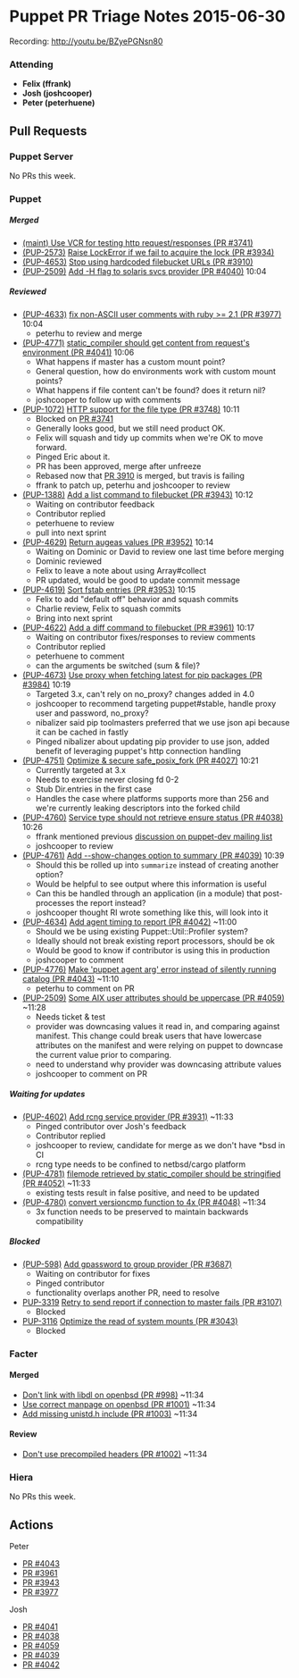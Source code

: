 # Puppet PR Triage Notes 2015-06-30

Recording: http://youtu.be/BZyePGNsn80

### Attending

* **Felix (ffrank)**
* **Josh (joshcooper)**
* **Peter (peterhuene)**

## Pull Requests

### Puppet Server

No PRs this week.

### Puppet

##### Merged

* [(maint) Use VCR for testing http request/responses (PR #3741)](https://github.com/puppetlabs/puppet/pull/3741)
* [(PUP-2573)](https://tickets.puppetlabs.com/browse/PUP-2573) [Raise LockError if we fail to acquire the lock (PR #3934)](https://github.com/puppetlabs/puppet/pull/3934)
* [(PUP-4653)](https://tickets.puppetlabs.com/browse/PUP-4653) [Stop using hardcoded filebucket URLs (PR #3910)](https://github.com/puppetlabs/puppet/pull/3910)
* [(PUP-2509)](https://tickets.puppetlabs.com/browse/PUP-2509) [Add -H flag to solaris svcs provider (PR #4040)](https://github.com/puppetlabs/puppet/pull/4040) 10:04

##### Reviewed

* [(PUP-4633)](https://tickets.puppetlabs.com/browse/PUP-4633) [fix non-ASCII user comments with ruby >= 2.1 (PR #3977)](https://github.com/puppetlabs/puppet/pull/3977) 10:04
  - peterhu to review and merge
* [(PUP-4771)](https://tickets.puppetlabs.com/browse/PUP-4771) [static_compiler should get content from request's environment (PR #4041)](https://github.com/puppetlabs/puppet/pull/4041) 10:06
  - What happens if master has a custom mount point?
  - General question, how do environments work with custom mount points?
  - What happens if file content can't be found? does it return nil?
  - joshcooper to follow up with comments
* [(PUP-1072)](https://tickets.puppetlabs.com/browse/PUP-1072) [HTTP support for the file type (PR #3748)](https://github.com/puppetlabs/puppet/pull/3748) 10:11
  - Blocked on [PR #3741](https://github.com/puppetlabs/puppet/pull/3741)
  - Generally looks good, but we still need product OK.
  - Felix will squash and tidy up commits when we're OK to move forward.
  - Pinged Eric about it.
  - PR has been approved, merge after unfreeze
  - Rebased now that [PR 3910](https://github.com/puppetlabs/puppet/pull/3910) is merged, but travis is failing
  - ffrank to patch up, peterhu and joshcooper to review
* [(PUP-1388)](https://tickets.puppetlabs.com/browse/PUP-1388) [Add a list command to filebucket (PR #3943)](https://github.com/puppetlabs/puppet/pull/3943) 10:12
  - Waiting on contributor feedback
  - Contributor replied
  - peterhuene to review
  - pull into next sprint
* [(PUP-4629)](https://tickets.puppetlabs.com/browse/PUP-4629) [Return augeas values (PR #3952)](https://github.com/puppetlabs/puppet/pull/3952) 10:14
  - Waiting on Dominic or David to review one last time before merging
  - Dominic reviewed
  - Felix to leave a note about using Array#collect
  - PR updated, would be good to update commit message
* [(PUP-4619)](https://tickets.puppetlabs.com/browse/PUP-4619) [Sort fstab entries (PR #3953)](https://github.com/puppetlabs/puppet/pull/3953) 10:15
  - Felix to add "default off" behavior and squash commits
  - Charlie review, Felix to squash commits
  - Bring into next sprint
* [(PUP-4622)](https://tickets.puppetlabs.com/browse/PUP-4622) [Add a diff command to filebucket (PR #3961)](https://github.com/puppetlabs/puppet/pull/3961) 10:17
  - Waiting on contributor fixes/responses to review comments
  - Contributor replied
  - peterhuene to comment
  - can the arguments be switched (sum & file)?
* [(PUP-4673)](https://tickets.puppetlabs.com/browse/PUP-4673) [Use proxy when fetching latest for pip packages (PR #3984)](https://github.com/puppetlabs/puppet/pull/3984) 10:19
  - Targeted 3.x, can't rely on no_proxy? changes added in 4.0
  - joshcooper to recommend targeting puppet#stable, handle proxy user and password, no_proxy?
  - nibalizer said pip toolmasters preferred that we use json api because it can be cached in fastly
  - Pinged nibalizer about updating pip provider to use json, added benefit of leveraging puppet's http connection handling
* [(PUP-4751)](https://tickets.puppetlabs.com/browse/PUP-4751) [Optimize & secure safe\_posix\_fork (PR #4027)](https://github.com/puppetlabs/puppet/pull/4027) 10:21
  - Currently targeted at 3.x
  - Needs to exercise never closing fd 0-2
  - Stub Dir.entries in the first case
  - Handles the case where platforms supports more than 256 and we're currently leaking descriptors into the forked child
* [(PUP-4760)](https://tickets.puppetlabs.com/browse/PUP-4760) [Service type should not retrieve ensure status (PR #4038)](https://github.com/puppetlabs/puppet/pull/4038) 10:26
  - ffrank mentioned previous [discussion on puppet-dev mailing list](https://groups.google.com/forum/#!msg/puppet-dev/P8ReCHvmd2o/FnKZ0bPxk5sJ)
  - joshcooper to review
* [(PUP-4761)](https://tickets.puppetlabs.com/browse/PUP-4761) [Add --show-changes option to summary (PR #4039)](https://github.com/puppetlabs/puppet/pull/4039) 10:39
  - Should this be rolled up into `summarize` instead of creating another option?
  - Would be helpful to see output where this information is useful
  - Can this be handled through an application (in a module) that post-processes the report instead?
  - joshcooper thought RI wrote something like this, will look into it
* [(PUP-4634)](https://tickets.puppetlabs.com/browse/PUP-4634) [Add agent timing to report (PR #4042)](https://github.com/puppetlabs/puppet/pull/4042) ~11:00
  - Should we be using existing Puppet::Util::Profiler system?
  - Ideally should not break existing report processors, should be ok
  - Would be good to know if contributor is using this in production
  - joshcooper to comment
* [(PUP-4776)](https://tickets.puppetlabs.com/browse/PUP-4776) [Make 'puppet agent arg' error instead of silently running catalog (PR #4043)](https://github.com/puppetlabs/puppet/pull/4043) ~11:10
  - peterhu to comment on PR
* [(PUP-2509)](https://tickets.puppetlabs.com/browse/PUP-2509) [Some AIX user attributes should be uppercase (PR #4059)](https://github.com/puppetlabs/puppet/pull/4059) ~11:28
  - Needs ticket & test
  - provider was downcasing values it read in, and comparing against manifest. This change could break users that have lowercase attributes on the manifest and were relying on puppet to downcase the current value prior to comparing.
  - need to understand why provider was downcasing attribute values
  - joshcooper to comment on PR

##### Waiting for updates

* [(PUP-4602)](https://tickets.puppetlabs.com/browse/PUP-4602) [Add rcng service provider (PR #3931)](https://github.com/puppetlabs/puppet/pull/3931) ~11:33
  - Pinged contributor over Josh's feedback
  - Contributor replied
  - joshcooper to review, candidate for merge as we don't have *bsd in CI
  - rcng type needs to be confined to netbsd/cargo platform
* [(PUP-4781)](https://tickets.puppetlabs.com/browse/PUP-4781) [filemode retrieved by static_compiler should be stringified (PR #4052)](https://github.com/puppetlabs/puppet/pull/4052) ~11:33
  - existing tests result in false positive, and need to be updated
* [(PUP-4780)](https://tickets.puppetlabs.com/browse/PUP-4780) [convert versioncmp function to 4x (PR #4048)](https://github.com/puppetlabs/puppet/pull/4048) ~11:34
  - 3x function needs to be preserved to maintain backwards compatibility

##### Blocked

* [(PUP-598)](https://tickets.puppetlabs.com/browse/PUP-598) [Add gpassword to group provider (PR #3687)](https://github.com/puppetlabs/puppet/pull/3687)
  - Waiting on contributor for fixes
  - Pinged contributor
  - functionality overlaps another PR, need to resolve
* [PUP-3319](https://tickets.puppetlabs.com/browse/PUP-3319) [Retry to send report if connection to master fails (PR #3107)](https://github.com/puppetlabs/puppet/pull/3107)
  - Blocked
* [PUP-3116](https://tickets.puppetlabs.com/browse/PUP-3116) [Optimize the read of system mounts (PR #3043)](https://github.com/puppetlabs/puppet/pull/3043)
  - Blocked

### Facter

#### Merged

* [Don't link with libdl on openbsd (PR #998)](https://github.com/puppetlabs/puppet/pull/998) ~11:34
* [Use correct manpage on openbsd (PR #1001)](https://github.com/puppetlabs/puppet/pull/1001) ~11:34
* [Add missing unistd.h include (PR #1003)](https://github.com/puppetlabs/puppet/pull/1003) ~11:34

#### Review

* [Don't use precompiled headers (PR #1002)](https://github.com/puppetlabs/puppet/pull/1002) ~11:34

### Hiera

No PRs this week.

## Actions

Peter

* [PR #4043](https://github.com/puppetlabs/puppet/pull/4043)
* [PR #3961](https://github.com/puppetlabs/puppet/pull/3961)
* [PR #3943](https://github.com/puppetlabs/puppet/pull/3943)
* [PR #3977](https://github.com/puppetlabs/puppet/pull/3977)

Josh

* [PR #4041](https://github.com/puppetlabs/puppet/pull/4041)
* [PR #4038](https://github.com/puppetlabs/puppet/pull/4038)
* [PR #4059](https://github.com/puppetlabs/puppet/pull/4059)
* [PR #4039](https://github.com/puppetlabs/puppet/pull/4039)
* [PR #4042](https://github.com/puppetlabs/puppet/pull/4042)
